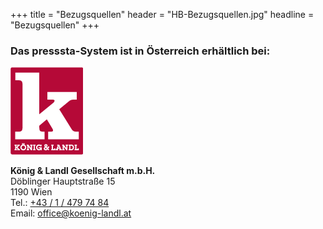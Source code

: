 +++
title = "Bezugsquellen"
header = "HB-Bezugsquellen.jpg"
headline = "Bezugsquellen"
+++


### Das presssta-System ist in Österreich erhältlich bei:

[![König und Landl](Koenig-und-Landl.gif)](https://www.koenig-landl.at)

**König & Landl Gesellschaft m.b.H.**  
Döblinger Hauptstraße 15  
1190 Wien  
Tel.: [+43 / 1 / 479 74 84](tel:+4314797484)  
Email: [office@koenig-landl.at](mailto:office@koenig-landl.at)
